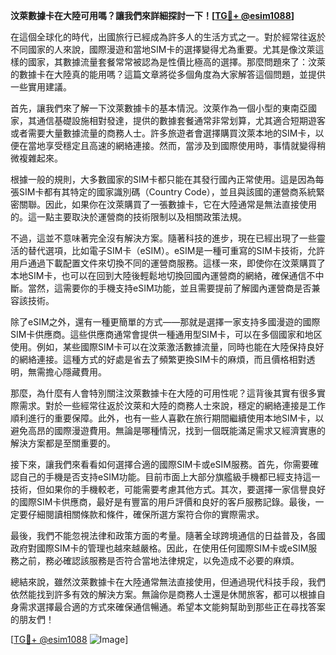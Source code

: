 **汶萊數據卡在大陸可用嗎？讓我們來詳細探討一下！[[TG💪+ @esim1088](https://t.me/s/esim1088)]**

在這個全球化的時代，出國旅行已經成為許多人的生活方式之一。對於經常往返於不同國家的人來說，國際漫遊和當地SIM卡的選擇變得尤為重要。尤其是像汶萊這樣的國家，其數據流量套餐常常被認為是性價比極高的選擇。那麼問題來了：汶萊的數據卡在大陸真的能用嗎？這篇文章將從多個角度為大家解答這個問題，並提供一些實用建議。

首先，讓我們來了解一下汶萊數據卡的基本情況。汶萊作為一個小型的東南亞國家，其通信基礎設施相對發達，提供的數據套餐通常非常划算，尤其適合短期遊客或者需要大量數據流量的商務人士。許多旅遊者會選擇購買汶萊本地的SIM卡，以便在當地享受穩定且高速的網絡連接。然而，當涉及到國際使用時，事情就變得稍微複雜起來。

根據一般的規則，大多數國家的SIM卡都只能在其發行國內正常使用。這是因為每張SIM卡都有其特定的國家識別碼（Country Code），並且與該國的運營商系統緊密關聯。因此，如果你在汶萊購買了一張數據卡，它在大陸通常是無法直接使用的。這一點主要取決於運營商的技術限制以及相關政策法規。

不過，這並不意味著完全沒有解決方案。隨著科技的進步，現在已經出現了一些靈活的替代選項，比如電子SIM卡（eSIM）。eSIM是一種可重寫的SIM卡技術，允許用戶通過下載配置文件來切換不同的運營商服務。這樣一來，即使你在汶萊購買了本地SIM卡，也可以在回到大陸後輕鬆地切換回國內運營商的網絡，確保通信不中斷。當然，這需要你的手機支持eSIM功能，並且需要提前了解國內運營商是否兼容該技術。

除了eSIM之外，還有一種更簡單的方式——那就是選擇一家支持多國漫遊的國際SIM卡供應商。這些供應商通常會提供一種通用型SIM卡，可以在多個國家和地区使用。例如，某些國際SIM卡可以在汶萊激活數據流量，同時也能在大陸保持良好的網絡連接。這種方式的好處是省去了頻繁更換SIM卡的麻煩，而且價格相對透明，無需擔心隱藏費用。

那麼，為什麼有人會特別關注汶萊數據卡在大陸的可用性呢？這背後其實有很多實際需求。對於一些經常往返於汶萊和大陸的商務人士來說，穩定的網絡連接是工作順利進行的重要保障。此外，也有一些人喜歡在旅行期間繼續使用本地SIM卡，以避免高昂的國際漫遊費用。無論是哪種情況，找到一個既能滿足需求又經濟實惠的解決方案都是至關重要的。

接下來，讓我們來看看如何選擇合適的國際SIM卡或eSIM服務。首先，你需要確認自己的手機是否支持eSIM功能。目前市面上大部分旗艦級手機都已經支持這一技術，但如果你的手機較老，可能需要考慮其他方式。其次，要選擇一家信譽良好的國際SIM卡供應商，最好是有豐富的用戶評價和良好的客戶服務記錄。最後，一定要仔細閱讀相關條款和條件，確保所選方案符合你的實際需求。

最後，我們不能忽視法律和政策方面的考量。隨著全球跨境通信的日益普及，各國政府對國際SIM卡的管理也越來越嚴格。因此，在使用任何國際SIM卡或eSIM服務之前，務必確認該服務是否符合當地法律規定，以免造成不必要的麻煩。

總結來說，雖然汶萊數據卡在大陸通常無法直接使用，但通過現代科技手段，我們依然能找到許多有效的解決方案。無論你是商務人士還是休閒旅客，都可以根據自身需求選擇最合適的方式來確保通信暢通。希望本文能夠幫助到那些正在尋找答案的朋友們！

[[TG💪+ @esim1088](https://t.me/s/esim1088) ![Image](https://i.postimg.cc/4NQfJmqS/Snipaste-2025-05-13-00-14-12.png)]